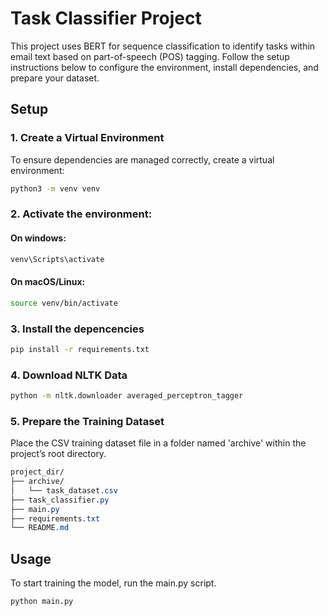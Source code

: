 # Task Classifier Project

This project uses BERT for sequence classification to identify tasks within email text based on part-of-speech (POS) tagging. Follow the setup instructions below to configure the environment, install dependencies, and prepare your dataset.

## Setup

### 1. Create a Virtual Environment

To ensure dependencies are managed correctly, create a virtual environment:

```bash
python3 -m venv venv
```
### 2. Activate the environment:

#### On windows:
```bash
venv\Scripts\activate
```

#### On macOS/Linux:
```bash
source venv/bin/activate
```

### 3. Install the depencencies

```bash
pip install -r requirements.txt
```

### 4. Download NLTK Data

```bash
python -m nltk.downloader averaged_perceptron_tagger
```

### 5. Prepare the Training Dataset
Place the CSV training dataset file in a folder named 'archive' within the project’s root directory. 

```css
project_dir/
├── archive/
│   └── task_dataset.csv
├── task_classifier.py
├── main.py
├── requirements.txt
└── README.md
```

## Usage
To start training the model, run the main.py script.

```bash
python main.py
```